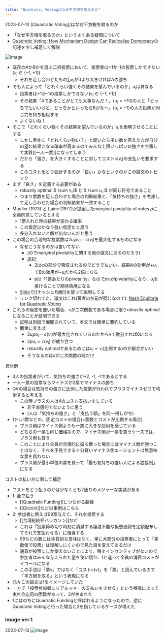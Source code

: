```yaml
---
title: "Quadratic Votingはなぜ平方根を取るのか"
---
```


2023-07-13
[[Quadratic Voting]]はなぜ平方根を取るのか
- 「なぜ平方根を取るのか」というよくある疑問について
- [Quadratic Voting: How Mechanism Design Can Radicalize Democracy](https://www.researchgate.net/publication/325310987_Quadratic_Voting_How_Mechanism_Design_Can_Radicalize_Democracy)の記述を少し補足して解説


![image](https://gyazo.com/78edad99698c1844d5808c5a95d3339e/thumb/1000)
- 既存のAかBかを選ぶ二択投票において、投票者は+1か-1の投票しかできない($v_i \in \{-1, +1\}$)
    - それを足し合わせたもの$\sum_i v_i$が0より大きければAの勝ち
- でも人によって「どれくらい強くその結果を望んでいるのか」$u_i$は異なる
    - 投票者は+1か-1の投票しかできない($v_i \in \{-1, +1\}$)
    - その結果「Aであることがとても大事なんだ！」($u_i = +10$)の人と「どっちでもいいけど、どっちかといったらBかな〜」($u_i = -1$)の人の投票が同じ力を持ち相殺する
    - よくないね！
- そこで「どれくらい強くその結果を望んでいるのか」$u_i$を表明させることにする
    - しかし素朴に「どれくらい強い？」と聞いたら多い数を答えた方が自分の望む結果になる確率が高まるのでみんな上限いっぱいの強さを主張して実質[[一人一票]]になってしまう
    - だから「強さ」を大きくすることに対してコスト$c(v_i)$の支払いを要求する
    - このコストをどう設計するのが「良い」かなというのがこの論文のトピック
- まず「良さ」を定義する必要がある
    - robustly optimal:$ \sum v_i$ と $ \sum u_i$ が同じ符号であること
    - つまり票数を足し合わせた場合の判断結果と、「気持ちの強さ」を考慮して足し合わせた場合の判断結果が一致すること
- Mueller (1973) と Laine (1977)が提案したmarginal pivotality of votes $p$に全員同意しているとする
    - 1票入れた時の結果が変わる確率
    - この仮定はかなり強い仮定だと思う
    - 多分入れないと解が出ないんだと思う
- この場合の合理的な投票数は$2u_i pv_i − c (v_i)$を最大化するものになる
    - なぜこうなるのかは書いてない
        - (のでmarginal pivotalityに関する他の論文にあるのだろう)
        - 追記:
            - 2はcの部分で吸収されるのでどうでもいい、結果Aの効用が$+u_i$でBの効用が$-u_i$だから2倍になる
            - pは「1票あたりのpivotality」なので$pv_i$がpivotalityになり、$u_i$を掛けることで期待効用になる
    - [Slide](https://galton.uchicago.edu/~lalley/Talks/Purdue.pdf)で[[ナッシュ均衡]]を使って説明してる
    - リンク切れてた、論文はこれ(著者の名前が同じなので): [Nash Equilbria for Quadratic Voting](https://arxiv.org/abs/1409.0264)
- これらの仮定を置いた場合、cが二次関数である場合に限りrobustly optimalになることが証明できる
    - 証明は別紙で展開されていて、本文では簡単に要約している
    - 簡単に言えば
        - $2u_i pv_i − c (v_i)$が最大化されているのだからvで微分すれば0になる
        - $2pu_i = c(v_i)'$が成り立つ
        - robustly optimalであるためには$u_i \propto v_i$(比例する)のが都合がいい
        - そうなるのは$c$が二次関数の時だけ

具体例
- 3人の投票者がいて、気持ちの強さが+2, -1, -1であるとする
- 一人一票の投票ならマイナスが2票でマイナスの勝ち
- QVの場合は気持ちの強さに比例した投票が行われてプラスマイナスゼロで均衡すると考える
    - この時プラスの人は4のコスト支払いをしている
        - 若干直感的でないように思う
        - (人は「気持ちの強さ」と「支払う額」を同一視しがち)
- 1ドル1票などの、固定コストの場合(=票数とコストが比例する場合)
    - プラス側はマイナス側よりも一票に大きな効用を感じている
    - どちらの一票も同じ価格なので、マイナス側が一票を買うケースでは、プラス側も買う
    - このことにより全員が合理的に振る舞った場合にはマイナス側が勝つことはなく、それを予見できる十分賢いマイナス側エージェントは無意味な票を買わない
    - プラス側が最小単位の票を買って「最も気持ちの強い人による独裁制」になる

コストの払い方に関して補足
- コストをどう払うのかは少なくとも2通りのメジャーな実装がある
- 1: 金で払う
    - [[Quadratic Funding]]につながる路線
    - [[Gitcoin]]などの事例はこちら
- 2: 参加者に例えば99票与えて、それを投票する
    - [[台湾総統杯ハッカソン]]など
    - これは「投票締め切り時刻に消滅する譲渡不能な仮想通貨を定額配布してそれで支払わせる」に相当する
    - 99などの数には本質的な意味はなく、単に大部分の投票者にとって「実数値で投票」は理解しにくいので見た目を変えてあるだけ
    - 通貨が投票にしか使えないことにより、残すインセンティブがないので参加者はみんな与えられた量を使い切り、1と違って全員の消費コストがイコールになる
    - この手法は「票v」ではなく「コストc(v)」を「票」と読んでいるので「平方根を取る」という表現になる
- 元々この論文は1をイメージしていた
- 一方で「投票参加者にリアルマネーの支払いをさせる」という特徴によって実社会応用の困難があって、2が生まれた
- 1にはのちにQuadratic Fundingと呼ばれるようになったので、逆にQuadratic Votingと行った場合に2を指しているケースが増えた

### image ver.1
 2023-07-13
![image](https://gyazo.com/0f90b66770c30114403a2b5dde11b0d9/thumb/1000)
